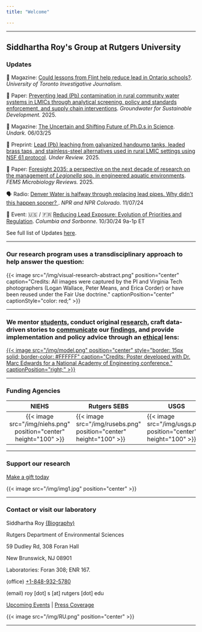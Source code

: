 ```yaml
---
title: "Welcome"

---
```


------

## Siddhartha Roy's Group at Rutgers University

### Updates

📰 Magazine: [Could lessons from Flint help reduce lead in Ontario schools?](https://ijb.utoronto.ca/news/insights-an-expert-shares-lessons-from-the-flint-michigan-water-crisis-that-could-reduce-lead-in-ontarios-schools/). *University of Toronto Investigative Journalism.*

📑 Paper: [Preventing lead (Pb) contamination in rural community water systems in LMICs through analytical screening, policy and standards enforcement, and supply chain interventions](https://doi.org/10.1016/j.gsd.2025.101509). *Groundwater for Sustainable Development.* 2025.

📰 Magazine: [The Uncertain and Shifting Future of Ph.D.s in Science](https://undark.org/2025/06/03/phd-shifting-future/). *Undark.* 06/03/25

🔬 Preprint: [Lead (Pb) leaching from galvanized handpump tanks, leaded brass taps, and stainless-steel alternatives used in rural LMIC settings using NSF 61 protocol](https://eartharxiv.org/repository/view/9456/). *Under Review.* 2025.

📑 Paper: [Foresight 2035: a perspective on the next decade of research on the management of *Legionella* spp. in engineered aquatic environments](https://pubmed.ncbi.nlm.nih.gov/40424003/). *FEMS Microbiology Reviews.* 2025.

🗣️ Radio: [Denver Water is halfway through replacing lead pipes. Why didn't this happen sooner? ](https://www.kunc.org/news/2024-11-07/denver-water-is-halfway-through-replacing-lead-pipes-why-didnt-this-happen-sooner). *NPR and NPR Colorado.* 11/07/24

📅 Event: 🇺🇸 / 🇫🇷 [Reducing Lead Exposure: Evolution of Priorities and Regulation](https://lamont.columbia.edu/events/reducing-lead-exposure-evolution-priorities-and-regulation). *Columbia and Sorbonne.* 10/30/24 9a-1p ET

See full list of Updates [here](/news/).

------

### Our research program uses a transdisciplinary approach to help answer the question:

{{< image src="/img/visual-research-abstract.png" position="center" caption="Credits: All images were captured by the PI and Virginia Tech photographers (Logan Wallace, Peter Means, and Erica Corder) or have been reused under the Fair Use doctrine." captionPosition="center" captionStyle="color: red;" >}}

------

### We mentor [students](laboratory/), conduct original [research](/articles/), craft data-driven stories to [communicate](/communicate/) our [findings](/public/), and provide implementation and policy advice through an [ethical](/principles/) lens:

[{{< image src="/img/model.png" position="center" style="border: 15px solid; border-color: #FFFFFF" caption="Credits: Poster developed with Dr. Marc Edwards for a National Academy of Engineering conference." captionPosition="right;" >}}](https://onlineethics.org/sites/onlineethics/files/2021-09/NAE%20Edwards%20Roy%20Submission.pdf)

------

### Funding Agencies 

| NIEHS | Rutgers SEBS | USGS | 
|:--------:|-----|-----|
| {{< image src="/img/niehs.png" position="center" height="100" >}} | {{< image src="/img/rusebs.png" position="center" height="100" >}} | {{< image src="/img/usgs.png" position="center" height="100" >}} |

------

### Support our research

[Make a gift today](https://rutgersfoundation.org/Roy)

{{< image src="/img/img1.jpg" position="center" >}}

------

### Contact or visit our laboratory

Siddhartha Roy [(Biography)](/bio/)

Rutgers Department of Environmental Sciences

59 Dudley Rd, 308 Foran Hall

New Brunswick, NJ 08901

Laboratories: Foran 308; ENR 167.

(office) [+1-848-932-5780](tel:8489325780)

(email) roy \[dot] s \[at] rutgers \[dot] edu

[Upcoming Events](/events/) | [Press Coverage](/press/)

{{< image src="/img/RU.png" position="center" >}}

------

